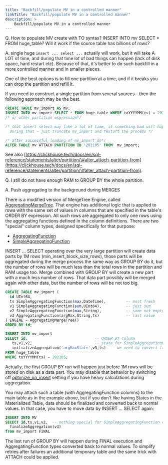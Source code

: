 ```yaml
---
title: "Backfill/populate MV in a controlled manner"
linkTitle: "Backfill/populate MV in a controlled manner"
description: >
    Backfill/populate MV in a controlled manner
---
```

Q. How to populate MV create with TO syntax? INSERT INTO mv SELECT \* FROM huge_table? Will it work if the source table has billions of rows?

A. single huge `insert ... select ...` actually will work, but it will take A LOT of time, and during that time lot of bad things can happen (lack of disk space, hard restart etc). Because of that, it's better to do such backfill in a more controlled manner and in smaller pieces.

One of the best options is to fill one partition at a time, and if it breaks you can drop the partition and refill it.

If you need to construct a single partition from several sources - then the following approach may be the best.

```sql
CREATE TABLE mv_import AS mv;
INSERT INTO mv_import SELECT * FROM huge_table WHERE toYYYYMM(ts) = 202105;
/* or other partition expression*/

/* that insert select may take a lot of time, if something bad will happen
  during that - just truncate mv_import and restart the process */

/* after successful loading of mv_import do*/
ALTER TABLE mv ATTACH PARTITION ID '202105' FROM  mv_import;
```

See also [https://clickhouse.tech/docs/en/sql-reference/statements/alter/partition/\#alter_attach-partition-from](https://clickhouse.tech/docs/en/sql-reference/statements/alter/partition/\#alter_attach-partition-from).

Q. I still do not have enough RAM to GROUP BY the whole partition.

A. Push aggregating to the background during MERGES

There is a modified version of MergeTree Engine, called [AggregatingMergeTree](https://clickhouse.com/docs/en/engines/table-engines/mergetree-family/aggregatingmergetree).  That engine has additional logic that is applied to rows with the same set of values in columns that are specified in the table's ORDER BY expression.   All such rows are aggregated to only one rows using the aggregating functions defined in the column definitions.   There are two "special" column types, designed specifically for that purpose:

- [AggregatingFunction](https://clickhouse.com/docs/en/sql-reference/data-types/aggregatefunction)
- [SimpleAggregatingFunction](https://clickhouse.com/docs/en/sql-reference/data-types/simpleaggregatefunction)

INSERT ... SELECT operating over the very large partition will create data parts by 1M rows (min_insert_block_size_rows), those parts will be aggregated during the merge process the same way as GROUP BY do it, but the number of rows will be much less than the total rows in the partition and RAM usage too.  Merge combined with GROUP BY will create a new part with a much less number of rows. That data part possibly will be merged again with other data, but the number of rows will be not too big.

```sql
CREATE TABLE mv_import (
  id UInt64,
  ts SimpleAggregatingFunction(max,DateTime),         -- most fresh
  v1 SimpleAggregatingFunction(sum,UInt64),           -- just sum
  v2 SimpleAggregatingFunction(max,String),           -- some not empty string
  v3 AggregatingFunction(argMax,String,ts)            -- last value
) ENGINE = AggregatingMergeTree()
ORDER BY id;

INSERT INTO mv_import
SELECT id,                              -- ORDER BY column
   ts,v1,v2,                            -- state for SimpleAggregatingFunction the same as value
   initializeAggregation('argMaxState',v3,ts)  -- we need to convert from values to States for columns with AggregatingFunction type
FROM huge_table
WHERE toYYYYMM(ts) = 202105;
```

Actually, the first GROUP BY run will happen just before 1M rows will be stored on disk as a data part. You may disable that behavior by switching off [optimize_on_insert](https://clickhouse.com/docs/en/operations/settings/settings#optimize-on-insert) setting if you have heavy calculations during aggregation.

You may attach such a table (with AggregatingFunction columns) to the main table as in the example above, but if you don't like having States in the Materialized Table, data should be finalized and converted back to normal values.  In that case, you have to move data by INSERT ... SELECT again:

```sql
INSERT INTO MV
SELECT id,ts,v1,v2,  -- nothing special for SimpleAggregatingFunction columns
  finalizeAggregation(v3)
from mv_import FINAL
```

The last run of GROUP BY will happen during FINAL execution and AggregatingFunction types converted back to normal values. To simplify retries after failures an additional temporary table and the same trick with ATTACH could be applied.






